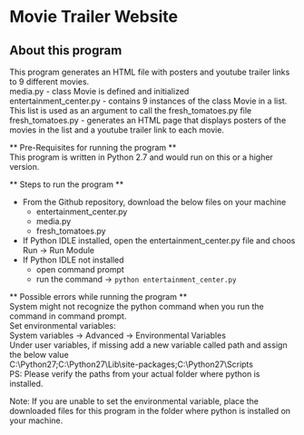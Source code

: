 #  Movie Trailer Website

**About this program**  
---
This program generates an HTML file with posters and youtube trailer links to 9 different movies.  
media.py - class Movie is defined and initialized  
entertainment_center.py - contains 9 instances of the class Movie in a list. This list is used as an argument to call the fresh_tomatoes.py file  
fresh_tomatoes.py - generates an HTML page that displays posters of the movies in the list and a youtube trailer link to each movie.

** Pre-Requisites for running the program **  
This program is written in Python 2.7 and would run on this or a higher version.


** Steps to run the program **
- From the Github repository, download the below files on your machine
	- entertainment_center.py
	- media.py
	- fresh_tomatoes.py
- If Python IDLE installed, open the entertainment_center.py file and choos Run -> Run Module
- If Python IDLE not installed
	- open command prompt
	- run the command -> `python entertainment_center.py`

	
** Possible errors while running the program **  
System might not recognize the python command when you run the command in command prompt.  
Set environmental variables:  
System variables -> Advanced -> Environmental Variables  
Under user variables, if missing add a new variable called path and assign the below value  
C:\Python27;C:\Python27\Lib\site-packages;C:\Python27\Scripts  
PS: Please verify the paths from your actual folder where python is installed.  

Note: If you are unable to set the environmental variable, place the downloaded files for this program in the folder where python is installed on your machine.
